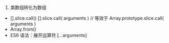 1. 类数组转化为数组

- [].slice.call()
  [].slice.call( arguments )
  // 等效于
  Array.prototype.slice.call( arguments )
- Array.from()
- ES6 语法：展开运算符 [...arguments]
